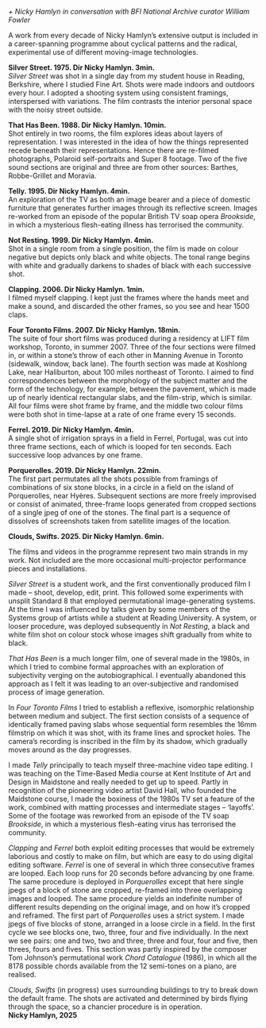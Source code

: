 
_+ Nicky Hamlyn in conversation with BFI National Archive curator William Fowler_

A work from every decade of Nicky Hamlyn’s extensive output is included in a career-spanning programme about cyclical patterns and the radical, experimental use of different moving-image technologies.

**Silver Street. 1975. Dir Nicky Hamlyn. 3min.**  
_Silver Street_ was shot in a single day from my student house in Reading, Berkshire, where I studied Fine Art. Shots were made indoors and outdoors every hour.  I adopted a shooting system using consistent framings, interspersed with variations. The film contrasts the interior personal space with the noisy street outside.

**That Has Been. 1988. Dir Nicky Hamlyn. 10min.**  
Shot entirely in two rooms, the film explores ideas about layers of representation.  I was interested in the idea of how the things represented recede beneath their representations. Hence there are re-filmed photographs, Polaroid self-portraits and Super 8 footage. Two of the five sound sections are original and three are from other sources: Barthes, Robbe-Grillet and Moravia.

**Telly. 1995. Dir Nicky Hamlyn. 4min.**  
An exploration of the TV as both an image bearer and a piece of domestic furniture that generates further images through its reflective screen. Images re-worked from an episode of the popular British TV soap opera _Brookside_, in which a mysterious flesh-eating illness has terrorised the community.

**Not Resting. 1999. Dir Nicky Hamlyn. 4min.**  
Shot in a single room from a single position, the film is made on colour negative but depicts only black and white objects. The tonal range begins with white and gradually darkens to shades of black with each successive shot.

**Clapping. 2006. Dir Nicky Hamlyn. 1min.**  
I filmed myself clapping. I kept just the frames where the hands meet and make a sound, and discarded the other frames, so you see and hear 1500 claps.

**Four Toronto Films. 2007. Dir Nicky Hamlyn. 18min.**  
The suite of four short films was produced during a residency at LIFT film workshop, Toronto, in summer 2007. Three of the four sections were filmed in, or within a stone’s throw of each other in Manning Avenue in Toronto (sidewalk, window, back lane).  The fourth section was made at Koshlong Lake, near Haliburton, about 100 miles northeast of Toronto. I aimed to find correspondences between the morphology of the subject matter and the form of the technology, for example, between the pavement, which is made up of nearly identical rectangular slabs, and the film-strip, which is similar. All four films were shot frame by frame, and the middle two colour films were both shot in time-lapse at a rate of one frame every 15 seconds.

**Ferrel. 2019. Dir Nicky Hamlyn. 4min.**  
A single shot of irrigation sprays in a field in Ferrel, Portugal, was cut into three frame sections, each of which is looped for ten seconds. Each successive loop advances by one frame.

**Porquerolles. 2019. Dir Nicky Hamlyn. 22min.**  
The first part permutates all the shots possible from framings of combinations of six stone blocks, in a circle in a field on the island of Porquerolles, near Hyères. Subsequent sections are more freely improvised or consist of animated, three-frame loops generated from cropped sections of a single jpeg of one of the stones.  The final part is a sequence of dissolves of screenshots taken from satellite images  of the location.

**Clouds, Swifts. 2025. Dir Nicky Hamlyn. 6min.**
<br>

The films and videos in the programme represent two main strands in my work.  Not included are the more occasional multi-projector performance pieces and installations.

_Silver Street_ is a student work, and the first conventionally produced film I made – shoot, develop, edit, print. This followed some experiments with unsplit Standard 8 that employed permutational image-generating systems. At the time I was influenced by talks given by some members of the Systems group of artists while a student at Reading University. A system, or looser procedure, was deployed subsequently in  _Not Resting_, a black and white film shot on colour stock whose images shift gradually from white to black.

_That Has Been_ is a much longer film, one of several made in the 1980s, in which I tried to combine formal approaches with an exploration of subjectivity verging on the autobiographical. I eventually abandoned this approach as I felt it was leading to an over-subjective and randomised process of image generation.

In _Four Toronto Films_ I tried to establish a reflexive, isomorphic relationship between medium and subject. The first section consists of a sequence of identically framed paving slabs whose sequential form resembles the 16mm filmstrip on which it was shot, with its frame lines and sprocket holes. The camera’s recording is inscribed in the film by its shadow, which gradually moves around as the day progresses.

I made _Telly_ principally to teach myself three-machine video tape editing. I was teaching on the Time-Based Media course at Kent Institute of Art and Design in Maidstone and really needed to get up to speed. Partly in recognition of the pioneering video artist David Hall, who founded the Maidstone course, I made the boxiness of the 1980s TV set a feature of the work, combined with matting processes and intermediate stages – ‘layoffs’. Some of the footage was reworked from an episode of the TV soap _Brookside_, in which a mysterious flesh-eating virus has terrorised the community.

_Clapping_ and _Ferrel_ both exploit editing processes that would be extremely laborious and costly to make on film, but which are easy to do using digital editing software. _Ferrel_ is one of several in which three consecutive frames are looped. Each loop runs for 20 seconds before advancing by one frame. The same procedure is deployed in _Porquerolles_ except that here single jpegs of a block of stone are cropped, re-framed into three overlapping images and looped. The same procedure yields an indefinite number of different results depending on the original image, and on how it’s cropped and reframed. The first part of _Porquerolles_ uses a strict system. I made jpegs of five blocks of stone, arranged in a loose circle in a field. In the first cycle we see blocks one, two, three, four and five individually. In the next we see pairs: one and two, two and three, three and four, four and five, then threes, fours and fives. This section was partly inspired by the composer Tom Johnson’s permutational work _Chord Catalogue_ (1986), in which all the 8178 possible chords available from the 12 semi-tones on a piano, are realised.

_Clouds, Swifts_ (in progress) uses surrounding buildings to try to break down the default frame. The shots are activated and determined by birds flying through the space, so a chancier procedure is in operation.  
**Nicky Hamlyn, 2025**
<br><br><br>


<!--stackedit_data:
eyJoaXN0b3J5IjpbMTU1MTQ4OTcwMF19
-->